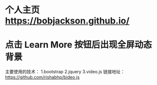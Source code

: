 # 个人主页  https://bobjackson.github.io/
# 点击 Learn More 按钮后出现全屏动态背景
主要使用的技术：
1.bootstrap
2.jquery
3.video.js 链接地址：https://github.com/rishabhp/bideo.js
